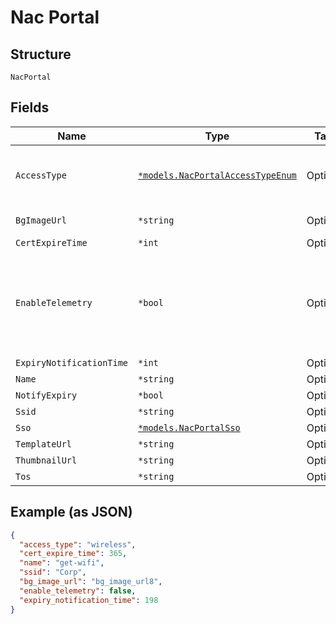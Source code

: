 
# Nac Portal

## Structure

`NacPortal`

## Fields

| Name | Type | Tags | Description |
|  --- | --- | --- | --- |
| `AccessType` | [`*models.NacPortalAccessTypeEnum`](../../doc/models/nac-portal-access-type-enum.md) | Optional | enum: `wireless`, `wireless+wired`<br>**Default**: `"wireless"` |
| `BgImageUrl` | `*string` | Optional | background image |
| `CertExpireTime` | `*int` | Optional | in days |
| `EnableTelemetry` | `*bool` | Optional | model, version, fingering, events (connecting, disconnect, roaming), which ap |
| `ExpiryNotificationTime` | `*int` | Optional | in days |
| `Name` | `*string` | Optional | - |
| `NotifyExpiry` | `*bool` | Optional | phase 2 |
| `Ssid` | `*string` | Optional | - |
| `Sso` | [`*models.NacPortalSso`](../../doc/models/nac-portal-sso.md) | Optional | - |
| `TemplateUrl` | `*string` | Optional | - |
| `ThumbnailUrl` | `*string` | Optional | - |
| `Tos` | `*string` | Optional | - |

## Example (as JSON)

```json
{
  "access_type": "wireless",
  "cert_expire_time": 365,
  "name": "get-wifi",
  "ssid": "Corp",
  "bg_image_url": "bg_image_url8",
  "enable_telemetry": false,
  "expiry_notification_time": 198
}
```

